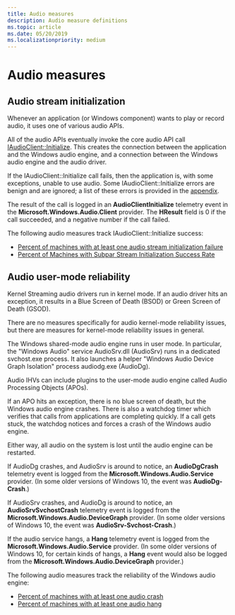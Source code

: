```yaml
---
title: Audio measures
description: Audio measure definitions
ms.topic: article
ms.date: 05/20/2019
ms.localizationpriority: medium
---
```


# Audio measures

## Audio stream initialization

Whenever an application (or Windows component) wants to play or record audio, it uses one of various audio APIs.

All of the audio APIs eventually invoke the core audio API call [IAudioClient::Initialize](https://docs.microsoft.com/en-us/windows/win32/api/audioclient/nf-audioclient-iaudioclient-initialize). This creates the connection between the application and the Windows audio engine, and a connection between the Windows audio engine and the audio driver.

If the IAudioClient::Initialize call fails, then the application is, with some exceptions, unable to use audio. Some IAudioClient::Initialize errors are benign and are ignored; a list of these errors is provided in the [appendix](measure-appendix.md).

The result of the call is logged in an **AudioClientInitialize** telemetry event in the **Microsoft.Windows.Audio.Client** provider. The **HResult** field is 0 if the call succeeded, and a negative number if the call failed.

The following audio measures track IAudioClient::Initialize success:
* [Percent of machines with at least one audio stream initialization failure](pct-machines-with-at-least-one-audio-stream-initialization-failure.md)
* [Percent of Machines with Subpar Stream Initialization Success Rate](pct-machines-with-subpar-stream-initialization-success-rate.md)

## Audio user-mode reliability

Kernel Streaming audio drivers run in kernel mode. If an audio driver hits an exception, it results in a Blue Screen of Death (BSOD) or Green Screen of Death (GSOD).

There are no measures specifically for audio kernel-mode reliability issues, but there are measures for kernel-mode reliability issues in general.

The Windows shared-mode audio engine runs in user mode. In particular, the "Windows Audio" service AudioSrv.dll (AudioSrv) runs in a dedicated svchost.exe process. It also launches a helper "Windows Audio Device Graph Isolation" process audiodg.exe (AudioDg).

Audio IHVs can include plugins to the user-mode audio engine called Audio Processing Objects (APOs).

If an APO hits an exception, there is no blue screen of death, but the Windows audio engine crashes. There is also a watchdog timer which verifies that calls from applications are completing quickly. If a call gets stuck, the watchdog notices and forces a crash of the Windows audio engine.

Either way, all audio on the system is lost until the audio engine can be restarted.

If AudioDg crashes, and AudioSrv is around to notice, an **AudioDgCrash** telemetry event is logged from the **Microsoft.Windows.Audio.Service** provider. (In some older versions of Windows 10, the event was **AudioDg-Crash**.)

If AudioSrv crashes, and AudioDg is around to notice, an **AudioSrvSvchostCrash** telemetry event is logged from the **Microsoft.Windows.Audio.DeviceGraph** provider. (In some older versions of Windows 10, the event was **AudioSrv-Svchost-Crash**.)

If the audio service hangs, a **Hang** telemetry event is logged from the **Microsoft.Windows.Audio.Service** provider. (In some older versions of Windows 10, for certain kinds of hangs, a **Hang** event would also be logged from the **Microsoft.Windows.Audio.DeviceGraph** provider.)

The following audio measures track the reliability of the Windows audio engine:
* [Percent of machines with at least one audio crash](percent-machines-with-at-least-one-audio-crash.md)
* [Percent of machines with at least one audio hang](pct-machines-with-at-least-one-audio-hang.md)

